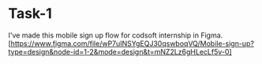 # Task-1 
I've made this mobile sign up flow for codsoft internship in Figma.
[https://www.figma.com/file/wP7uINSYgEQJ30qswboqVQ/Mobile-sign-up?type=design&node-id=1-2&mode=design&t=mNZ2Lz6gHLecLf5v-0]
